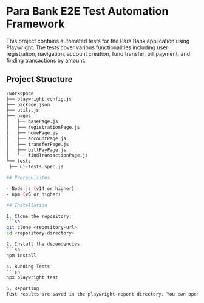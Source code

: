 # Para Bank E2E Test Automation Framework

This project contains automated tests for the Para Bank application using Playwright. The tests cover various functionalities including user registration, navigation, account creation, fund transfer, bill payment, and finding transactions by amount.

## Project Structure

   ```sh
/workspace
├── playwright.config.js
├── package.json
├── utils.js
├── pages
│   ├── basePage.js
│   ├── registrationPage.js
│   ├── homePage.js
│   ├── accountPage.js
│   ├── transferPage.js
│   ├── billPayPage.js
│   └── findTransactionPage.js
└── tests
    ├── ui-tests.spec.js

## Prerequisites

- Node.js (v14 or higher)
- npm (v6 or higher)

## Installation

1. Clone the repository:
   ```sh
   git clone <repository-url>
   cd <repository-directory>

2. Install the dependencies:
   ```sh
   npm install

4. Running Tests
   ```sh
   npx playwright test

5. Reporting
Test results are saved in the playwright-report directory. You can open the index.html file in this directory to view the test report.
